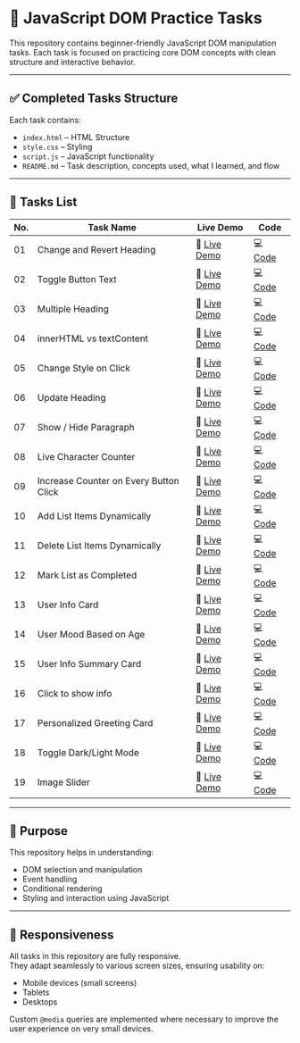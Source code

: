 # 📘 JavaScript DOM Practice Tasks

This repository contains beginner-friendly JavaScript DOM manipulation tasks. Each task is focused on practicing core DOM concepts with clean structure and interactive behavior.

---

## ✅ Completed Tasks Structure

Each task contains:
- `index.html` – HTML Structure
- `style.css` – Styling
- `script.js` – JavaScript functionality
- `README.md` – Task description, concepts used, what I learned, and flow

---

## 📂 Tasks List

| No. | Task Name | Live Demo | Code |
|-----|-----------|-----------|------|
| 01 | Change and Revert Heading | 🔗 [Live Demo](https://suru190.github.io/JavaScript-Dom-Practice/task01-change-and-revert-heading/) | 💻 [Code](https://github.com/suru190/JavaScript-Dom-Practice/tree/main/task01-change-and-revert-heading) |
| 02 | Toggle Button Text | 🔗 [Live Demo](https://suru190.github.io/JavaScript-Dom-Practice/task02-toggle-button-text/) | 💻 [Code](https://github.com/suru190/JavaScript-Dom-Practice/tree/main/task02-toggle-button-text) |
| 03 | Multiple Heading | 🔗 [Live Demo](https://suru190.github.io/JavaScript-Dom-Practice/task03-multiple-heading/) | 💻 [Code](https://github.com/suru190/JavaScript-Dom-Practice/tree/main/task03-multiple-heading) |
| 04 | innerHTML vs textContent | 🔗 [Live Demo](https://suru190.github.io/JavaScript-Dom-Practice/task04-innerHTML-vs-textContent/) | 💻 [Code](https://github.com/suru190/JavaScript-Dom-Practice/tree/main/task04-innerHTML-vs-textContent) |
| 05 | Change Style on Click | 🔗 [Live Demo](https://suru190.github.io/JavaScript-Dom-Practice/task05-change-style-on-click/) | 💻 [Code](https://github.com/suru190/JavaScript-Dom-Practice/tree/main/task05-change-style-on-click) |
| 06 | Update Heading | 🔗 [Live Demo](https://suru190.github.io/JavaScript-Dom-Practice/task06-update-heading/) | 💻 [Code](https://github.com/suru190/JavaScript-Dom-Practice/tree/main/task06-update-heading) |
| 07 | Show / Hide Paragraph | 🔗 [Live Demo](https://suru190.github.io/JavaScript-Dom-Practice/task07-show-hide-paragraph/) | 💻 [Code](https://github.com/suru190/JavaScript-Dom-Practice/tree/main/task07-show-hide-paragraph) |
| 08 | Live Character Counter | 🔗 [Live Demo](https://suru190.github.io/JavaScript-Dom-Practice/task08-live-character-counter/) | 💻 [Code](https://github.com/suru190/JavaScript-Dom-Practice/tree/main/task08-live-character-counter) |
| 09 | Increase Counter on Every Button Click | 🔗 [Live Demo](https://suru190.github.io/JavaScript-Dom-Practice/task09-increase-counter-on-every-button-click/) | 💻 [Code](https://github.com/suru190/JavaScript-Dom-Practice/tree/main/task09-increase-counter-on-every-button-click) |
| 10 | Add List Items Dynamically | 🔗 [Live Demo](https://suru190.github.io/JavaScript-Dom-Practice/task10-add-list-items-dynamically/) | 💻 [Code](https://github.com/suru190/JavaScript-Dom-Practice/tree/main/task10-add-list-items-dynamically) |
| 11 | Delete List Items Dynamically | 🔗 [Live Demo](https://suru190.github.io/JavaScript-Dom-Practice/task11-delete-list-items-dynamically/) | 💻 [Code](https://github.com/suru190/JavaScript-Dom-Practice/tree/main/task11-delete-list-items-dynamically) |
| 12 | Mark List as Completed | 🔗 [Live Demo](https://suru190.github.io/JavaScript-Dom-Practice/task12-mark-list-as-completed/) | 💻 [Code](https://github.com/suru190/JavaScript-Dom-Practice/tree/main/task12-mark-list-as-completed) |
| 13 | User Info Card | 🔗 [Live Demo](https://suru190.github.io/JavaScript-Dom-Practice/task13-User-Info-Card/) | 💻 [Code](https://github.com/suru190/JavaScript-Dom-Practice/tree/main/task13-User-Info-Card) |
| 14 | User Mood Based on Age | 🔗 [Live Demo](https://suru190.github.io/JavaScript-Dom-Practice/task14-User-Mood-Based-on-Age/) | 💻 [Code](https://github.com/suru190/JavaScript-Dom-Practice/tree/main/task14-User-Mood-Based-on-Age) |
| 15 | User Info Summary Card | 🔗 [Live Demo](https://suru190.github.io/JavaScript-Dom-Practice/task15-User-Info-Summary-Card/) | 💻 [Code](https://github.com/suru190/JavaScript-Dom-Practice/tree/main/task15-User-Info-Summary-Card) |
| 16 | Click to show info | 🔗 [Live Demo](https://suru190.github.io/JavaScript-Dom-Practice/task16-click-to-show-info/) | 💻 [Code](https://github.com/suru190/JavaScript-Dom-Practice/tree/main/task16-click-to-show-info) |
| 17 | Personalized Greeting Card | 🔗 [Live Demo](https://suru190.github.io/JavaScript-Dom-Practice/task17-personalized-greeting-card/) | 💻 [Code](https://github.com/suru190/JavaScript-Dom-Practice/tree/main/task17-personalized-greeting-card) |
| 18 | Toggle Dark/Light Mode | 🔗 [Live Demo](https://suru190.github.io/JavaScript-Dom-Practice/task18-toggle-dark-light-mode/) | 💻 [Code](https://github.com/suru190/JavaScript-Dom-Practice/tree/main/task18-toggle-dark-light-mode) |
| 19 | Image Slider | 🔗 [Live Demo](https://suru190.github.io/JavaScript-Dom-Practice/task19-image-slider/) | 💻 [Code](https://github.com/suru190/JavaScript-Dom-Practice/tree/main/task19-image-slider) |

---

## 📌 Purpose

This repository helps in understanding:
- DOM selection and manipulation
- Event handling
- Conditional rendering
- Styling and interaction using JavaScript

---

## 📱 Responsiveness

All tasks in this repository are fully responsive.  
They adapt seamlessly to various screen sizes, ensuring usability on:
- Mobile devices (small screens)
- Tablets
- Desktops  

Custom `@media` queries are implemented where necessary to improve the user experience on very small devices.
